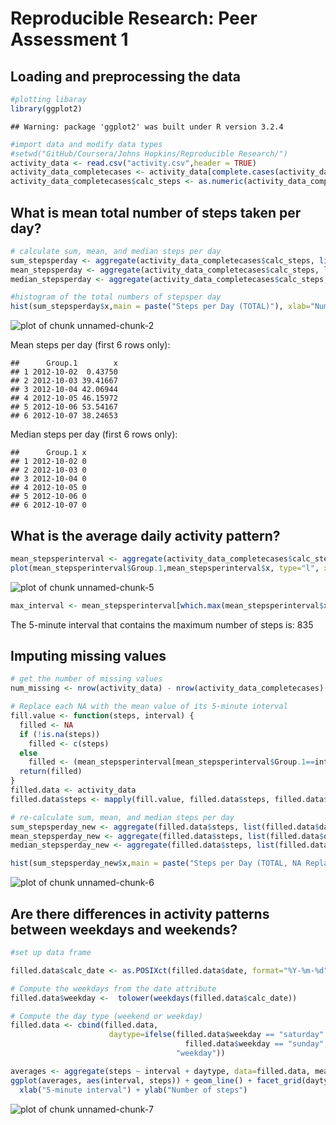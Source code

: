 # Reproducible Research: Peer Assessment 1

## Loading and preprocessing the data

```r
#plotting libaray
library(ggplot2)
```

```
## Warning: package 'ggplot2' was built under R version 3.2.4
```

```r
#import data and modify data types
#setwd("GitHub/Coursera/Johns Hopkins/Reproducible Research/")
activity_data <- read.csv("activity.csv",header = TRUE)
activity_data_completecases <- activity_data[complete.cases(activity_data[,1]),]
activity_data_completecases$calc_steps <- as.numeric(activity_data_completecases$steps)
```

## What is mean total number of steps taken per day?

```r
# calculate sum, mean, and median steps per day
sum_stepsperday <- aggregate(activity_data_completecases$calc_steps, list(activity_data_completecases$date), sum)
mean_stepsperday <- aggregate(activity_data_completecases$calc_steps, list(activity_data_completecases$date), mean)
median_stepsperday <- aggregate(activity_data_completecases$calc_steps, list(activity_data_completecases$date), median)

#histogram of the total numbers of stepsper day
hist(sum_stepsperday$x,main = paste("Steps per Day (TOTAL)"), xlab="Number of Steps")
```

![plot of chunk unnamed-chunk-2](figure/unnamed-chunk-2-1.png)

Mean steps per day (first 6 rows only): 

```
##      Group.1        x
## 1 2012-10-02  0.43750
## 2 2012-10-03 39.41667
## 3 2012-10-04 42.06944
## 4 2012-10-05 46.15972
## 5 2012-10-06 53.54167
## 6 2012-10-07 38.24653
```

Median steps per day (first 6 rows only): 

```
##      Group.1 x
## 1 2012-10-02 0
## 2 2012-10-03 0
## 3 2012-10-04 0
## 4 2012-10-05 0
## 5 2012-10-06 0
## 6 2012-10-07 0
```

## What is the average daily activity pattern?

```r
mean_stepsperinterval <- aggregate(activity_data_completecases$calc_steps, list(activity_data_completecases$interval), mean)
plot(mean_stepsperinterval$Group.1,mean_stepsperinterval$x, type="l", xlab="Interval", ylab="Number of Steps",main="Average Number of Steps per Day by Interval")
```

![plot of chunk unnamed-chunk-5](figure/unnamed-chunk-5-1.png)

```r
max_interval <- mean_stepsperinterval[which.max(mean_stepsperinterval$x),1]
```
The 5-minute interval that contains the maximum number of steps is: 835
 
## Imputing missing values

```r
# get the number of missing values
num_missing <- nrow(activity_data) - nrow(activity_data_completecases)

# Replace each NA with the mean value of its 5-minute interval
fill.value <- function(steps, interval) {
  filled <- NA
  if (!is.na(steps))
    filled <- c(steps)
  else
    filled <- (mean_stepsperinterval[mean_stepsperinterval$Group.1==interval, "x"])
  return(filled)
}
filled.data <- activity_data
filled.data$steps <- mapply(fill.value, filled.data$steps, filled.data$interval)

# re-calculate sum, mean, and median steps per day
sum_stepsperday_new <- aggregate(filled.data$steps, list(filled.data$date), sum)
mean_stepsperday_new <- aggregate(filled.data$steps, list(filled.data$date), mean)
median_stepsperday_new <- aggregate(filled.data$steps, list(filled.data$date), median)

hist(sum_stepsperday_new$x,main = paste("Steps per Day (TOTAL, NA Replaced)"), xlab="Number of Steps")
```

![plot of chunk unnamed-chunk-6](figure/unnamed-chunk-6-1.png)

## Are there differences in activity patterns between weekdays and weekends?

```r
#set up data frame

filled.data$calc_date <- as.POSIXct(filled.data$date, format="%Y-%m-%d")

# Compute the weekdays from the date attribute
filled.data$weekday <-  tolower(weekdays(filled.data$calc_date))

# Compute the day type (weekend or weekday)
filled.data <- cbind(filled.data, 
                      daytype=ifelse(filled.data$weekday == "saturday" | 
                                       filled.data$weekday == "sunday", "weekend", 
                                     "weekday"))

averages <- aggregate(steps ~ interval + daytype, data=filled.data, mean)
ggplot(averages, aes(interval, steps)) + geom_line() + facet_grid(daytype ~ .) +
  xlab("5-minute interval") + ylab("Number of steps")
```

![plot of chunk unnamed-chunk-7](figure/unnamed-chunk-7-1.png)
